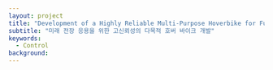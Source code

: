 ```yaml
---
layout: project
title: "Development of a Highly Reliable Multi-Purpose Hoverbike for Future Battlefield Applications"
subtitle: "미래 전장 응용을 위한 고신뢰성의 다목적 호버 바이크 개발"
keywords:
  - Control
background:
---
```

